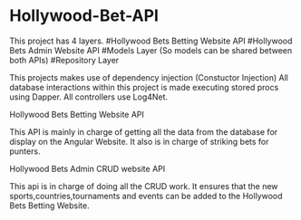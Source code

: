 # Hollywood-Bet-API

This project has 4 layers.
#Hollywood Bets Betting Website API
#Hollywood Bets Admin Website API
#Models Layer (So models can be shared between both APIs)
#Repository Layer

This projects makes use of dependency injection (Constuctor Injection)
All database interactions within this project is made executing stored procs using Dapper.
All controllers use Log4Net.

Hollywood Bets Betting Website API

This API is mainly in charge of getting all the data from the database for display on the Angular Website.
It also is in charge of striking bets for punters.

Hollywood Bets Admin CRUD website API

This api is in charge of doing all the CRUD work. It ensures that the new sports,countries,tournaments and events can be added to the Hollywood Bets Betting Website.

